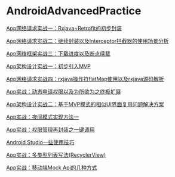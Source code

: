 # AndroidAdvancedPractice

<a href="https://blog.csdn.net/qq_34184412/article/details/80008788">[App网络请求实战一：Rxjava+Retrofit的初步封装](https://blog.csdn.net/qq_34184412/article/details/80008788)</a>

<a href="https://blog.csdn.net/qq_34184412/article/details/80022228">[App网络请求实战二：继续封装以及Interceptor拦截器的使用场景分析](https://blog.csdn.net/qq_34184412/article/details/80022228)</a>

<a href="https://blog.csdn.net/qq_34184412/article/details/80045637">[App网络框架实战三：下载进度以及断点续载](https://blog.csdn.net/qq_34184412/article/details/80045637)</a>

<a href="https://blog.csdn.net/qq_34184412/article/details/80050498">[App架构设计实战一：初步引入MVP](https://blog.csdn.net/qq_34184412/article/details/80050498)</a>

<a href="https://blog.csdn.net/qq_34184412/article/details/80105942">[App网络请求实战四：rxjava操作符flatMap使用以及rxjava源码解析](https://blog.csdn.net/qq_34184412/article/details/80105942)</a>

<a href="https://blog.csdn.net/qq_34184412/article/details/80137129">[App实战：动态申请权限以及为所欲为之终极扩展](https://blog.csdn.net/qq_34184412/article/details/80137129)</a>

<a href="https://blog.csdn.net/qq_34184412/article/details/80184003">[App架构设计实战二：基于MVP模式的相似UI界面复用问题解决方案](https://blog.csdn.net/qq_34184412/article/details/80184003)</a>

<a href="https://blog.csdn.net/qq_34184412/article/details/80696871">[App实战：夜间模式实现方法一](https://blog.csdn.net/qq_34184412/article/details/80696871)</a>

<a href="https://blog.csdn.net/qq_34184412/article/details/80720565">[App实战：权限管理再封装之一键调用](https://blog.csdn.net/qq_34184412/article/details/80720565)</a>

<a href="https://blog.csdn.net/qq_34184412/article/details/80738464">[Android Studio一些使用技巧](https://blog.csdn.net/qq_34184412/article/details/80738464)</a>

<a href="https://blog.csdn.net/qq_34184412/article/details/80849094">[App实战：多类型列表写法(RecyclerView)](https://blog.csdn.net/qq_34184412/article/details/80849094)</a>

<a href=".\blogs\App实战：移动端Mock Api的几种方式.md">App实战：移动端Mock Api的几种方式</a>


